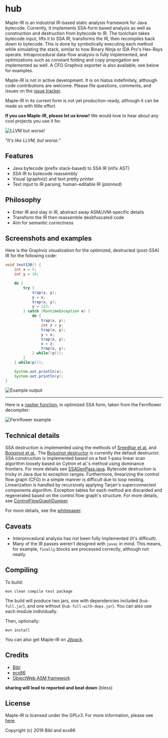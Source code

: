 # hub

Maple-IR is an industrial IR-based static analysis framework for Java bytecode.
Currently, it implements SSA-form based analysis as well as construction and destruction from bytecode to IR.
The toolchain takes bytecode input, lifts it to SSA IR, transforms the IR, then recompiles back down to bytecode.
This is done by symbolically executing each method while simulating the stack, similar to how Binary Ninja or IDA Pro's Hex-Rays operate.
Intraprocedural data-flow analysis is fully implemented, and optimizations such as constant folding and copy propogation are implemented as well.
A CFG Graphviz exporter is also available; see below for examples.

Maple-IR is not in active development. It is on hiatus indefinitely, although code contributions are welcome.
Please file questions, comments, and issues on the [issue tracker](https://github.com/LLVM-but-worse/maple-ir/issues).

Maple-IR in its current form is not yet production-ready, although it can be made so with little effort.

**If you use Maple-IR, please let us know!** We would love to hear about any cool projects you use it for.

![LLVM but worse!](./docs/llvm-but-worse.png)

*"It's like LLVM, but worse."*

## Features
- Java bytecode (prefix stack-based) to SSA IR (infix AST)
- SSA IR to bytecode reassembly
- Visual (graphviz) and text pretty printer
- Text input to IR parsing; human-editable IR (*planned*)

## Philosophy
 - Enter IR and stay in IR, abstract away ASM/JVM-specific details
 - Transform the IR then reassemble deobfuscated code
 - Aim for semantic correctness

## Screenshots and examples
Here is the Graphviz visualization for the optimized, destructed (post-SSA) IR for the following code:

```java
void test130() {
    int x = 5;
    int y = 10;

    do {
        try {
            trap(x, y);
            y = x;
            trap(x, y);
            y = 123;
        } catch (RuntimeException e) {
            do {
                trap(x, y);
                int z = y;
                trap(x, y);
                y = x;
                trap(x, y);
                x = z;
                trap(x, y);
            } while(!p());
        }
    } while(p());

    System.out.println(x);
    System.out.println(y);
}
```

![Example output](./docs/example.png)

---
Here is a [nastier function](https://github.com/JetBrains/intellij-community/blob/1818a362f64eb2aed725e42df16e0476fe096d13/plugins/java-decompiler/engine/src/org/jetbrains/java/decompiler/struct/StructContext.java#L67), in optimized SSA form, taken from the Fernflower decompiler:

![Fernflower example](https://images2.imgbox.com/43/fe/C2zHlgyi_o.png)


## Technical details
SSA destruction is implemented using the methods of [Sreedhar et al.](https://pdfs.semanticscholar.org/b4e0/f3301cffb358e836ee2964a0316e1b263974.pdf) and [Boissinot et al.](https://hal.inria.fr/inria-00349925/file/RR.pdf). The [Boissinot destructor](./org.toy.ir/src/main/java/org/toy/ir/algorithms/BoissinotDestructor.java) is currently the default destructor.
SSA construction is implemented based on a fast 1-pass linear scan algorithm loosely based on Cytron et al.'s method using dominance frontiers. For more details see [SSAGenPass.java](./org.toy.ir/src/main/java/org/toy/ir/cfg/builder/SSAGenPass.java).
Bytecode destruction is tricky in Java due to exception ranges. Furthermore, linearizing the control flow graph (CFG) in a simple manner is difficult due to loop nesting. Linearization is handled by recursively applying Tarjan's superconnected components algorithm. Exception tables for each method are discarded and regenerated based on the control flow graph's structure. For more details, see [ControlFlowGraphDumper](./org.toy.ir/src/main/java/org/toy/ir/algorithms/ControlFlowGraphDumper.java).

For more details, see the [whitepaper](./docs/maple-ir.pdf).

## Caveats
- Interprocedural analysis has not been fully implemented (it's difficult).
- Many of the IR passes weren't designed with `javac` in mind. This means, for example, `finally` blocks are processed correctly, although not neatly.

## Compiling
To build:
```
mvn clean compile test package
```

The build will produce two jars, one with dependencies included (`hub-full.jar`), and one without (`hub-full-with-deps.jar`).
You can also use each module individually.

Then, optionally:
```
mvn install
```

You can also get Maple-IR on [Jitpack](https://jitpack.io/#LLVM-but-worse/maple-ir).

## Credits
 - [Bibl](https://github.com/TheBiblMan)
 - [ecx86](https://github.com/ecx86)
 - [ObjectWeb ASM framework](http://asm.ow2.org/index.html)

**sharing will lead to reported and beat down** (bless)

## License
Maple-IR is licensed under the GPLv3. For more information, please see [here](https://www.gnu.org/licenses/gpl-3.0.en.html).

Copyright (c) 2019 Bibl and ecx86
